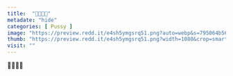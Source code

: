 ```yaml
---
title:  "🌸🌸🌸😍"
metadate: "hide"
categories: [ Pussy ]
image: "https://preview.redd.it/e4sh5ymgsrq51.png?auto=webp&s=795064b56c4f80d3c9570cc409a0a2c700059e76"
thumb: "https://preview.redd.it/e4sh5ymgsrq51.png?width=1080&crop=smart&auto=webp&s=2bdd3dc1c8f4fc71c55811504fd94e2dfd3f048b"
visit: ""
---
```

🌸🌸🌸😍
